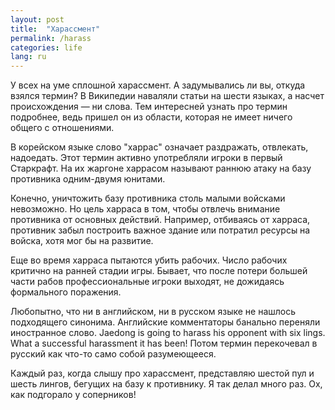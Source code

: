 ```yaml
---
layout: post
title:  "Харассмент"
permalink: /harass
categories: life
lang: ru
---
```


У всех на уме сплошной харассмент. А задумывались ли вы, откуда взялся термин? В
Википедии наваляли статьи на шести языках, а насчет происхождения — ни
слова. Тем интересней узнать про термин подробнее, ведь пришел он из области,
которая не имеет ничего общего с отношениями.

В корейском языке слово "харрас" означает раздражать, отвлекать, надоедать. Этот
термин активно употребляли игроки в первый Старкрафт. На их жаргоне харрасом
называют раннюю атаку на базу противника одним-двумя юнитами.

Конечно, уничтожить базу противника столь малыми войсками невозможно. Но цель
харраса в том, чтобы отвлечь внимание противника от основных действий. Например,
отбиваясь от харраса, противник забыл построить важное здание или потратил
ресурсы на войска, хотя мог бы на развитие.

Еще во время харраса пытаются убить рабочих. Число рабочих критично на ранней
стадии игры. Бывает, что после потери большей части рабов профессиональные
игроки выходят, не дожидаясь формального поражения.

Любопытно, что ни в английском, ни в русском языке не нашлось подходящего
синонима. Английские комментаторы банально переняли иностранное слово. Jaedong
is going to harass his opponent with six lings. What a successful harassment it
has been! Потом термин перекочевал в русский как что-то само собой разумеющееся.

Каждый раз, когда слышу про харассмент, представляю шестой пул и шесть лингов,
бегущих на базу к противнику. Я так делал много раз. Ох, как подгорало у
соперников!
